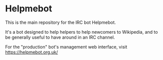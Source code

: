 Helpmebot
=========

This is the main repository for the IRC bot Helpmebot.

It's a bot designed to help helpers to help newcomers to Wikipedia, and to be generally useful to have around in an IRC channel.

For the "production" bot's management web interface, visit https://helpmebot.org.uk/
